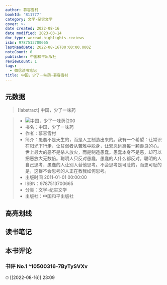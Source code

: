 ```yaml
---
author: 慕容雪村
bookId: '811777'
category: 文学-纪实文学
cover: >-
date created: 2022-08-16
date modified: 2023-03-14
doc_type: weread-highlights-reviews
isbn: 9787513700665
lastReadDate: 2022-08-16T00:00:00.000Z
noteCount: 0
publisher: 中国和平出版社
reviewCount: 1
tags:
  - 微信读书笔记
title: 中国，少了一味药-慕容雪村
---
```


## 元数据

>[!abstract] 中国，少了一味药

> - ![中国，少了一味药|200](https://wfqqreader-1252317822.image.myqcloud.com/cover/777/811777/t7_811777.jpg)
> - 书名：中国，少了一味药
> - 作者：慕容雪村
> - 简介：愚蠢不是天生的，而是人工制造出来的。我有一个希望：让常识在阳光下行走，让贫弱者从苦难中脱身，让邪恶远离每一颗善良的心。世上最大的恶不是杀人放火，而是制造愚蠢。愚蠢本身不是恶，却可以把恶放大无数倍。聪明人只反对愚蠢，愚蠢的人什么都反对。聪明的人自己思考，愚蠢的人让别人替他思考。不会思考是可耻的，而更可耻的是，这群不会思考的人正在教我如何思考。
> - 出版时间 2011-01-01 00:00:00
> - ISBN：9787513700665
> - 分类：文学-纪实文学
> - 出版社：中国和平出版社

## 高亮划线

## 读书笔记

## 本书评论

### 书评 No.1 ^10500316-7ByTySVXv

⏱ [[2022-08-16]] 23:09
